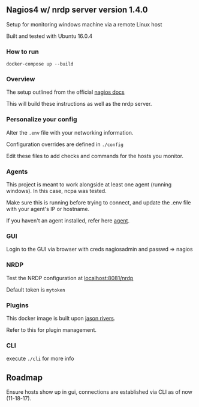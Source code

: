 ## Nagios4 w/ nrdp server version 1.4.0

Setup for monitoring windows machine via a remote Linux host

Built and tested with Ubuntu 16.0.4

### How to run

    docker-compose up --build

### Overview

The setup outlined from the official [nagios docs](https://assets.nagios.com/downloads/nagioscore/docs/nagioscore/4/en/monitoring-windows.html)

This will build these instructions as well as the nrdp server.

### Personalize your config

Alter the `.env` file with your networking information.

Configuration overrides are defined in `./config`

Edit these files to add checks and commands for the hosts you monitor.

### Agents

This project is meant to work alongside at least one agent (running windows). In this case, ncpa was tested.

Make sure this is running before trying to connect, and update the .env file with your agent's IP or hostname.

If you haven't an agent installed, refer here [agent](https://www.nagios.org/ncpa/getting-started.php#win-silent-install).

### GUI
Login to the GUI via browser with creds nagiosadmin and passwd => nagios

### NRDP
Test the NRDP configuration at [localhost:8081/nrdp](http://localhost:8081/nrdp)

Default token is `mytoken`

### Plugins
This docker image is built upon [jason rivers](https://hub.docker.com/r/jasonrivers/nagios/). 

Refer to this for plugin management.

### CLI
execute `./cli` for more info

## Roadmap
Ensure hosts show up in gui, connections are established via CLI as of now (11-18-17).
